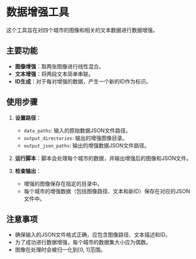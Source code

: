 # 数据增强工具

这个工具旨在对四个城市的图像和相关的文本数据进行数据增强。

## 主要功能

- **图像增强**：取两张图像进行线性混合。
- **文本增强**：将两段文本简单串联。
- **ID生成**：对于每对增强的数据，产生一个新的ID作为标识。

## 使用步骤

1. **设置路径**：

   - `data_paths`: 输入的原始数据JSON文件路径。
   - `output_directories`: 输出的增强图像目录。
   - `output_json_paths`: 输出的增强数据JSON文件路径。

2. **运行脚本**：脚本会处理每个城市的数据，并输出增强后的图像和JSON文件。

3. **检查输出**：

   - 增强的图像保存在指定的目录中。
   - 每个城市的增强数据（包括图像路径、文本和新ID）保存在对应的JSON文件中。

## 注意事项

- 确保输入的JSON文件格式正确，应包含图像路径、文本描述和ID。
- 为了成功进行数据增强，每个城市的数据集大小应为偶数。
- 图像在处理时会被归一化到[0, 1]范围。
